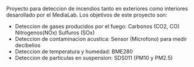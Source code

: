Proyecto para deteccion de incendios tanto en exteriores como interiores desarollado por el MediaLab. 
Los objetivos de este proyecto son: 
* Deteccion de gases producidos por el fuego: Carbonos (CO2, CO) Nitrogenos(NOx) Sulfuros (SOx)
* Deteccion de contaminacion acustica: Sensor (Microfono) para medir decibelios
* Deteccion de temperatura y humedad: BME280
* Deteccion de particulas en suspension: SDS011 (PM10 y PM2.5)
